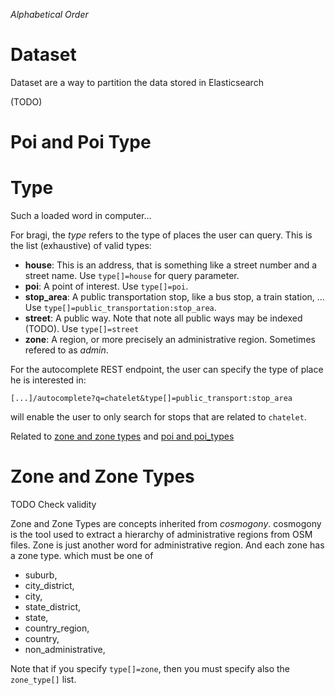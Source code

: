 *Alphabetical Order*

# Dataset

Dataset are a way to partition the data stored in Elasticsearch

(TODO)

# Poi and Poi Type

# Type

Such a loaded word in computer...

For bragi, the *type* refers to the type of places the user can query. This is
the list (exhaustive) of valid types:

* **house**: This is an address, that is something like a street number and a street name.
    Use `type[]=house` for query parameter.
* **poi**: A point of interest. Use `type[]=poi`.
* **stop_area**: A public transportation stop, like a bus stop, a train station, ...
    Use `type[]=public_transportation:stop_area`.
* **street**: A public way. Note that note all public ways may be indexed (TODO).
    Use `type[]=street`
* **zone**: A region, or more precisely an administrative region. Sometimes refered to as *admin*.

For the autocomplete REST endpoint, the user can specify the type of place he is interested in:

`[...]/autocomplete?q=chatelet&type[]=public_transport:stop_area`

will enable the user to only search for stops that are related to `chatelet`. 

Related to [zone and zone types](#zone_and_zone_types) and [poi and poi_types](#poi_and_poi_types)

# Zone and Zone Types

TODO Check validity

Zone and Zone Types are concepts inherited from *cosmogony*. cosmogony is the
tool used to extract a hierarchy of administrative regions from OSM files. Zone
is just another word for administrative region. And each zone has a zone type.
which must be one of
* suburb,
* city_district,
* city,
* state_district,
* state,
* country_region,
* country,
* non_administrative,

Note that if you specify `type[]=zone`, then you must specify also the `zone_type[]` list.
